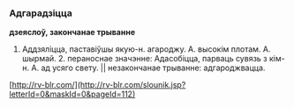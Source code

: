 ### Адгарадзіцца
**дзеяслоў, закончанае трыванне**

1. Аддзяліцца, паставіўшы якую-н. агароджу. А. высокім плотам. А. шырмай. 2. пераноснае значэнне: Адасобіцца, парваць сувязь з кім-н. А. ад усяго свету. || незакончанае трыванне: адгароджвацца.

<a rel="author">[http://rv-blr.com/](http://rv-blr.com/slounik.jsp?letterId=0&maskId=0&pageId=112)</a>
